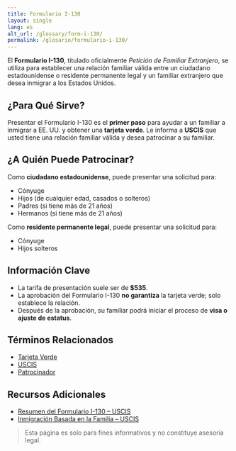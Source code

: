 ```yaml
---
title: Formulario I-130
layout: single
lang: es
alt_url: /glossary/form-i-130/
permalink: /glosario/formulario-i-130/
---
```


El **Formulario I-130**, titulado oficialmente *Petición de Familiar Extranjero*, se utiliza para establecer una relación familiar válida entre un ciudadano estadounidense o residente permanente legal y un familiar extranjero que desea inmigrar a los Estados Unidos.

## ¿Para Qué Sirve?

Presentar el Formulario I-130 es el **primer paso** para ayudar a un familiar a inmigrar a EE. UU. y obtener una **tarjeta verde**. Le informa a **USCIS** que usted tiene una relación familiar válida y desea patrocinar a su familiar.

## ¿A Quién Puede Patrocinar?

Como **ciudadano estadounidense**, puede presentar una solicitud para:

- Cónyuge  
- Hijos (de cualquier edad, casados o solteros)  
- Padres (si tiene más de 21 años)  
- Hermanos (si tiene más de 21 años)

Como **residente permanente legal**, puede presentar una solicitud para:

- Cónyuge  
- Hijos solteros

## Información Clave

- La tarifa de presentación suele ser de **$535**.  
- La aprobación del Formulario I-130 **no garantiza** la tarjeta verde; solo establece la relación.  
- Después de la aprobación, su familiar podrá iniciar el proceso de **visa o ajuste de estatus**.

## Términos Relacionados

- [Tarjeta Verde](/glosario/green-card/)  
- [USCIS](/glosario/uscis/)  
- [Patrocinador](/glosario/sponsor/)  

## Recursos Adicionales

- [Resumen del Formulario I-130 – USCIS](https://www.uscis.gov/es/i-130)  
- [Inmigración Basada en la Familia – USCIS](https://www.uscis.gov/es/family)  

> Esta página es solo para fines informativos y no constituye asesoría legal.